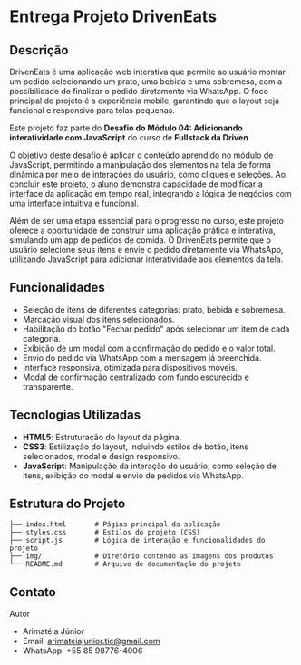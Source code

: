 # Entrega Projeto DrivenEats

## Descrição

DrivenEats é uma aplicação web interativa que permite ao usuário montar um pedido selecionando um prato, uma bebida e uma sobremesa, com a possibilidade de finalizar o pedido diretamente via WhatsApp. O foco principal do projeto é a experiência mobile, garantindo que o layout seja funcional e responsivo para telas pequenas.

Este projeto faz parte do **Desafio do Módulo 04: Adicionando interatividade com JavaScript** do curso de **Fullstack da Driven**

O objetivo deste desafio é aplicar o conteúdo aprendido no módulo de JavaScript, permitindo a manipulação dos elementos na tela de forma dinâmica por meio de interações do usuário, como cliques e seleções. Ao concluir este projeto, o aluno demonstra capacidade de modificar a interface da aplicação em tempo real, integrando a lógica de negócios com uma interface intuitiva e funcional.

Além de ser uma etapa essencial para o progresso no curso, este projeto oferece a oportunidade de construir uma aplicação prática e interativa, simulando um app de pedidos de comida. O DrivenEats permite que o usuário selecione seus itens e envie o pedido diretamente via WhatsApp, utilizando JavaScript para adicionar interatividade aos elementos da tela.


## Funcionalidades

- Seleção de itens de diferentes categorias: prato, bebida e sobremesa.
- Marcação visual dos itens selecionados.
- Habilitação do botão "Fechar pedido" após selecionar um item de cada categoria.
- Exibição de um modal com a confirmação do pedido e o valor total.
- Envio do pedido via WhatsApp com a mensagem já preenchida.
- Interface responsiva, otimizada para dispositivos móveis.
- Modal de confirmação centralizado com fundo escurecido e transparente.

## Tecnologias Utilizadas

- **HTML5**: Estruturação do layout da página.
- **CSS3**: Estilização do layout, incluindo estilos de botão, itens selecionados, modal e design responsivo.
- **JavaScript**: Manipulação da interação do usuário, como seleção de itens, exibição do modal e envio de pedidos via WhatsApp.

## Estrutura do Projeto

```
├── index.html       # Página principal da aplicação
├── styles.css       # Estilos do projeto (CSS)
├── script.js        # Lógica de interação e funcionalidades do projeto
├── img/             # Diretório contendo as imagens dos produtos
└── README.md        # Arquivo de documentação do projeto
```

## Contato

Autor
- Arimatéia Júnior
- Email: arimateiajunior.tic@gmail.com
- WhatsApp: +55 85 98776-4006